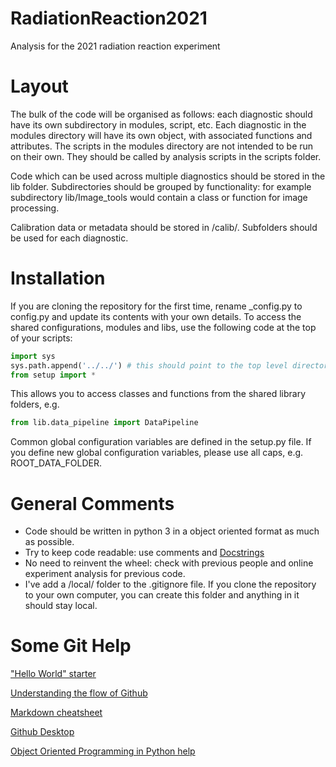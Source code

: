 # RadiationReaction2021
Analysis for the 2021 radiation reaction experiment 

# Layout
The bulk of the code will be organised as follows: each diagnostic should have its own subdirectory in modules, script, etc. Each diagnostic in the modules directory will have its own object, with associated functions and attributes. The scripts in the modules directory are not intended to be run on their own. They should be called by analysis scripts in the scripts folder. 

Code which can be used across multiple diagnostics should be stored in the lib folder. Subdirectories should be grouped by functionality: for example subdirectory lib/Image_tools would contain a class or function for image processing.

Calibration data or metadata should be stored in /calib/. Subfolders should be used for each diagnostic.

# Installation

If you are cloning the repository for the first time, rename _config.py to config.py and update its contents with your own details.
To access the shared configurations, modules and libs, use the following code at the top of your scripts:
```python
import sys
sys.path.append('../../') # this should point to the top level directory
from setup import *
```
This allows you to access classes and functions from the shared library folders, e.g.
```python
from lib.data_pipeline import DataPipeline
```
Common global configuration variables are defined in the setup.py file. If you define new global configuration variables, please use all caps, e.g. ROOT_DATA_FOLDER.

# General Comments
- Code should be written in python 3 in a object oriented format as much as possible.
- Try to keep code readable: use comments and [Docstrings](https://www.python.org/dev/peps/pep-0257/)
- No need to reinvent the wheel: check with previous people and online experiment analysis for previous code.
- I've add a /local/ folder to the .gitignore file. If you clone the repository to your own computer, you can create this folder and anything in it should stay local.

# Some Git Help
["Hello World" starter](https://guides.github.com/activities/hello-world/)

[Understanding the flow of Github](https://guides.github.com/introduction/flow/)

[Markdown cheatsheet](https://github.com/adam-p/markdown-here/wiki/Markdown-Cheatsheet)

[Github Desktop](https://desktop.github.com/)

[Object Oriented Programming in Python help](https://www.programiz.com/python-programming/object-oriented-programming)

